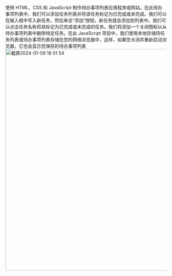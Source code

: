 使用 HTML、CSS 和 JavaScript 制作待办事项列表应用程序或网站。在此待办事项列表中，我们可以添加任务列表并将该任务标记为已完成或未完成。我们可以在输入框中写入新任务，然后单击“添加”按钮，新任务就会添加到列表中。我们可以点击任务名称将其标记为已完成或未完成的任务。我们将添加一个关闭图标以从待办事项列表中删除特定任务。在此 JavaScript 项目中，我们使用本地存储将任务列表或待办事项列表存储在您的网络浏览器中，这样，如果您关闭并重新启动浏览器，它也会显示您保存的待办事项列表<img width="691" alt="截屏2024-01-09 18 01 54" src="https://github.com/Wyybf/Todolist-D2/assets/112360808/52b07a59-eba4-4a17-af05-7122d1986bf1">
